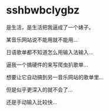 # sshbwbclygbz
是生活，是生活把我逼成了一个婊子。

某音乐网站说不能用就不能用...

日语歌单都不知道怎么用输入法输入...

逼我一个搞硬件的来写爬虫扒歌单...

想要让它自动搞到另一音乐网站的歌单里...

但是似乎更深入的就不会了...

还是手动输入比较快...
